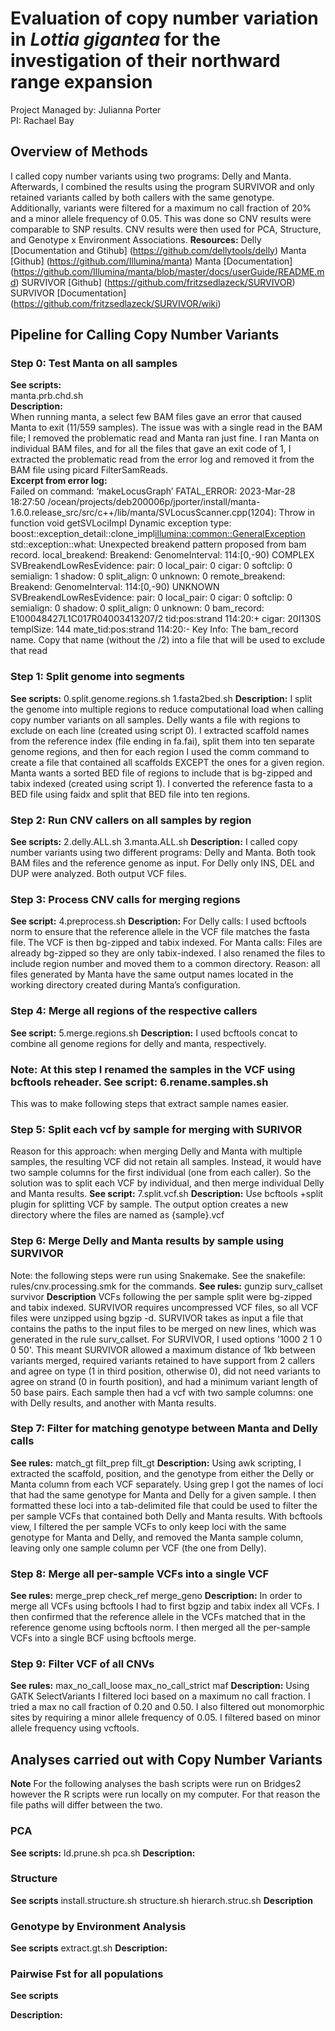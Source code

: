 # Evaluation of copy number variation in *Lottia gigantea* for the investigation of their northward range expansion
Project Managed by: Julianna Porter  
PI: Rachael Bay
## Overview of Methods
I called copy number variants using two programs: Delly and Manta. Afterwards, I combined the results using the program SURVIVOR and only retained variants called by both callers with the same genotype. Additionally, variants were filtered for a maximum no call fraction of 20% and a minor allele frequency of 0.05. This was done so CNV results were comparable to SNP results. CNV results were then used for PCA, Structure, and Genotype x Environment Associations. 
**Resources:**
Delly [Documentation and Gtihub]
 (https://github.com/dellytools/delly)
Manta [Github]
 (https://github.com/Illumina/manta)
Manta [Documentation]
 (https://github.com/Illumina/manta/blob/master/docs/userGuide/README.md)
SURVIVOR [Github]
 (https://github.com/fritzsedlazeck/SURVIVOR)
SURVIVOR [Documentation]
 (https://github.com/fritzsedlazeck/SURVIVOR/wiki)
## Pipeline for Calling Copy Number Variants
### Step 0: Test Manta on all samples
**See scripts:**  
    manta.prb.chd.sh  
**Description:**  
When running manta, a select few BAM files gave an error that caused Manta to exit (11/559 samples). The issue was with a single read in the BAM file; I removed the problematic read and Manta ran just fine. I ran Manta on individual BAM files, and for all the files that gave an exit code of 1, I extracted the problematic read from the error log and removed it from the BAM file using picard FilterSamReads.   
**Excerpt from error log:**  
    Failed on command: ‘makeLocusGraph’
    FATAL_ERROR: 2023-Mar-28 18:27:50 /ocean/projects/deb200006p/jporter/install/manta-1.6.0.release_src/src/c++/lib/manta/SVLocusScanner.cpp(1204): Throw in function void getSVLociImpl
    Dynamic exception type: boost::exception_detail::clone_impl<illumina::common::GeneralException>
    std::exception::what: Unexpected breakend pattern proposed from bam record.
    local_breakend: Breakend: GenomeInterval: 114:[0,-90) COMPLEX
    SVBreakendLowResEvidence: pair: 0 local_pair: 0 cigar: 0 softclip: 0 semialign: 1 shadow: 0 split_align: 0 unknown: 0
    remote_breakend: Breakend: GenomeInterval: 114:[0,-90) UNKNOWN
    SVBreakendLowResEvidence: pair: 0 local_pair: 0 cigar: 0 softclip: 0 semialign: 0 shadow: 0 split_align: 0 unknown: 0
    bam_record: E100048427L1C017R04003413207/2 tid:pos:strand 114:20:+ cigar: 20I130S templSize: 144 mate_tid:pos:strand 114:20:-
Key Info: The bam_record name. Copy that name (without the /2) into a file that will be used to exclude that read
### Step 1: Split genome into segments
**See scripts:**
    0.split.genome.regions.sh
    1.fasta2bed.sh
**Description:**
I split the genome into multiple regions to reduce computational load when calling copy number variants on all samples. Delly wants a file with regions to exclude on each line (created using script 0). I extracted scaffold names from the reference index (file ending in fa.fai), split them into ten separate genome regions, and then for each region I used the comm command to create a file that contained all scaffolds EXCEPT the ones for a given region. Manta wants a sorted BED file of regions to include that is bg-zipped and tabix indexed (created using script 1). I converted the reference fasta to a BED file using faidx and split that BED file into ten regions. 
### Step 2: Run CNV callers on all samples by region
**See scripts:**
    2.delly.ALL.sh
    3.manta.ALL.sh
**Description:**
I called copy number variants using two different programs: Delly and Manta. Both took BAM files and the reference genome as input. For Delly only INS, DEL and DUP were analyzed. Both output VCF files. 
### Step 3: Process CNV calls for merging regions
**See script:**
    4.preprocess.sh
**Description:**
For Delly calls:
I used bcftools norm to ensure that the reference allele in the VCF file matches the fasta file. The VCF is then bg-zipped and tabix indexed.
For Manta calls:
Files are already bg-zipped so they are only tabix-indexed. I also renamed the files to include region number and moved them to a common directory. Reason: all files generated by Manta have the same output names located in the working directory created during Manta’s configuration.
### Step 4: Merge all regions of the respective callers
**See script:**
    5.merge.regions.sh
**Description:**
I used bcftools concat to combine all genome regions for delly and manta, respectively. 
### Note: At this step I renamed the samples in the VCF using bcftools reheader. See script: 6.rename.samples.sh
This was to make following steps that extract sample names easier.
### Step 5: Split each vcf by sample for merging with SURIVOR
Reason for this approach: when merging Delly and Manta with multiple samples, the resulting VCF did not retain all samples. Instead, it would have two sample columns for the first individual (one from each caller). So the solution was to split each VCF by individual, and then merge individual Delly and Manta results. 
**See script:**
    7.split.vcf.sh
**Description:**
Use bcftools +split plugin for splitting VCF by sample. The output option creates a new directory where the files are named as {sample}.vcf 
### Step 6: Merge Delly and Manta results by sample using SURVIVOR
Note: the following steps were run using Snakemake. See the snakefile: rules/cnv.processing.smk for the commands. 
**See rules:**
    gunzip
    surv_callset
    survivor
**Description**
VCFs following the per sample split were bg-zipped and tabix indexed. SURVIVOR requires uncompressed VCF files, so all VCF files were unzipped using bgzip -d. SURVIVOR takes as input a file that contains the paths to the input files to be merged on new lines, which was generated in the rule surv_callset. For SURVIVOR, I used options '1000 2 1 0 0 50'. This meant SURVIVOR allowed a maximum distance of 1kb between variants merged, required variants retained to have support from 2 callers and agree on type (1 in third position, otherwise 0), did not need variants to agree on strand (0 in fourth position), and had a minimum variant length of 50 base pairs. Each sample then had a vcf with two sample columns: one with Delly results, and another with Manta results. 
### Step 7: Filter for matching genotype between Manta and Delly calls
**See rules:**
    match_gt
    filt_prep
    filt_gt
**Description:**
Using awk scripting, I extracted the scaffold, position, and the genotype from either the Delly or Manta column from each VCF separately. Using grep I got the names of loci that had the same genotype for Manta and Delly for a given sample. I then formatted these loci into a tab-delimited file that could be used to filter the per sample VCFs that contained both Delly and Manta results. With bcftools view, I filtered the per sample VCFs to only keep loci with the same genotype for Manta and Delly, and removed the Manta sample column, leaving only one sample column per VCF (the one from Delly).
### Step 8: Merge all per-sample VCFs into a single VCF
**See rules:**
    merge_prep
    check_ref
    merge_geno
**Description:**
In order to merge all VCFs using bcftools I had to first bgzip and tabix index all VCFs. I then confirmed that the reference allele in the VCFs matched that in the reference genome using bcftools norm. I then merged all the per-sample VCFs into a single BCF using bcftools merge.
### Step 9: Filter VCF of all CNVs
**See rules:**
    max_no_call_loose
    max_no_call_strict
    maf
**Description:**
Using GATK SelectVariants I filtered loci based on a maximum no call fraction. I tried a max no call fraction of 0.20 and 0.50. I also filtered out monomorphic sites by requiring a minor allele frequency of 0.05. I filtered based on minor allele frequency using vcftools. 
## Analyses carried out with Copy Number Variants
**Note** For the following analyses the bash scripts were run on Bridges2 however the R scripts were run locally on my computer. For that reason the file paths will differ between the two.
### PCA
**See scripts:**
    ld.prune.sh
    pca.sh
**Description:**

### Structure
**See scripts**
    install.structure.sh
    structure.sh
    hierarch.struc.sh
**Description**

### Genotype by Environment Analysis
**See scripts**
    extract.gt.sh
**Description:**

### Pairwise Fst for all populations
**See scripts**

**Description:**
